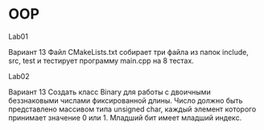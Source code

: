 # OOP 
Lab01

Вариант 13
Файл CMakeLists.txt собирает три файла из папок include, src, test и тестирует программу main.cpp на 8 тестах.

Lab02

Вариант 13 
Создать класс Binary для работы с двоичными беззнаковыми числами фиксированной длины. Число должно
быть представлено массивом типа unsigned char, каждый элемент которого принимает значение 0 или 1.
Младший бит имеет младший индекс. 

